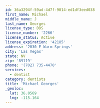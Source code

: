 ```yaml
---
id: 36a3294f-59ad-4d7f-9014-ed1df3eed038
first_name: Michael
middle_name: J
last_name: Georges
license_type: DDS
license_number: '2266'
license_status: Active
license_expiration: '42185'
address: '2030 E Warm Springs'
city: 'Las Vegas'
state: NV
zip: '89119'
phone: '(702) 735-4470'
services:
  - dentist
category: dentists
title: 'Michael Georges'
_geoloc:
  lat: 36.0569
  lng: -115.164
---
```

